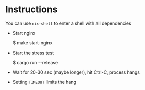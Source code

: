 # Instructions

You can use `nix-shell` to enter a shell with all dependencies

* Start nginx

    $ make start-nginx
       
* Start the stress test

    $ cargo run --release
    
* Wait for 20-30 sec (maybe longer), hit Ctrl-C, process hangs

* Setting `TIMEOUT` limits the hang
